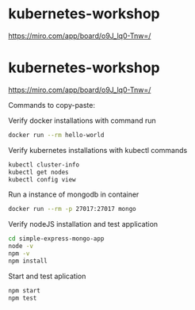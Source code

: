 # kubernetes-workshop
https://miro.com/app/board/o9J_lq0-Tnw=/


# kubernetes-workshop
https://miro.com/app/board/o9J_lq0-Tnw=/

Commands to copy-paste:

Verify docker installations with command run
```bash
docker run --rm hello-world
```

Verify kubernetes installations with kubectl commands
```bash
kubectl cluster-info
kubectl get nodes
kubectl config view
```

Run a instance of mongodb in container
```bash
docker run --rm -p 27017:27017 mongo
```

Verify nodeJS installation and test application
```bash
cd simple-express-mongo-app
node -v
npm -v
npm install
```

Start and test aplication
```bash
npm start
npm test
```